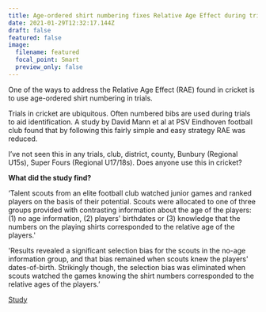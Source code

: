 ```yaml
---
title: Age-ordered shirt numbering fixes Relative Age Effect during trials
date: 2021-01-29T12:32:17.144Z
draft: false
featured: false
image:
  filename: featured
  focal_point: Smart
  preview_only: false
---
```

One of the ways to address the Relative Age Effect (RAE) found in cricket is to use age-ordered shirt numbering in trials.

Trials in cricket are ubiquitous. Often numbered bibs are used during trials to aid identification. A study by David Mann et al at PSV Eindhoven football club found that by following this fairly simple and easy strategy RAE was reduced.

I’ve not seen this in any trials, club, district, county, Bunbury (Regional U15s), Super Fours (Regional U17/18s). Does anyone use this in cricket?



**What did the study find?**

‘Talent scouts from an elite football club watched junior games and ranked players on the basis of their potential. Scouts were allocated to one of three groups provided with contrasting information about the age of the players: (1) no age information, (2) players' birthdates or (3) knowledge that the numbers on the playing shirts corresponded to the relative age of the players.'

'Results revealed a significant selection bias for the scouts in the no-age information group, and that bias remained when scouts knew the players' dates-of-birth. Strikingly though, the selection bias was eliminated when scouts watched the games knowing the shirt numbers corresponded to the relative ages of the players.’

[Study](https://pubmed.ncbi.nlm.nih.gov/27238077/#:~:text=When%20placed%20into%20age%20groups,show%20how%20to%20reduce%20it.)